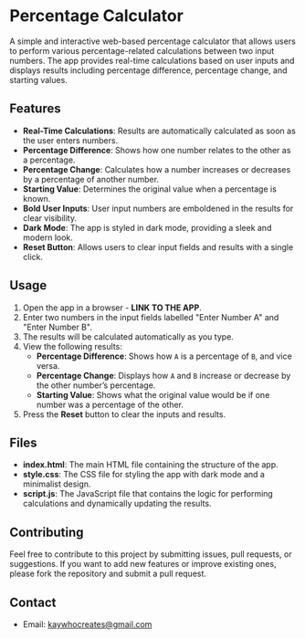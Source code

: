 # Percentage Calculator

A simple and interactive web-based percentage calculator that allows users to perform various percentage-related calculations between two input numbers. The app provides real-time calculations based on user inputs and displays results including percentage difference, percentage change, and starting values.

## Features

- **Real-Time Calculations**: Results are automatically calculated as soon as the user enters numbers.
- **Percentage Difference**: Shows how one number relates to the other as a percentage.
- **Percentage Change**: Calculates how a number increases or decreases by a percentage of another number.
- **Starting Value**: Determines the original value when a percentage is known.
- **Bold User Inputs**: User input numbers are emboldened in the results for clear visibility.
- **Dark Mode**: The app is styled in dark mode, providing a sleek and modern look.
- **Reset Button**: Allows users to clear input fields and results with a single click.

## Usage

1. Open the app in a browser - **LINK TO THE APP**.
2. Enter two numbers in the input fields labelled "Enter Number A" and "Enter Number B".
3. The results will be calculated automatically as you type.
4. View the following results:
    - **Percentage Difference**: Shows how `A` is a percentage of `B`, and vice versa.
    - **Percentage Change**: Displays how `A` and `B` increase or decrease by the other number’s percentage.
    - **Starting Value**: Shows what the original value would be if one number was a percentage of the other.
5. Press the **Reset** button to clear the inputs and results.

## Files

- **index.html**: The main HTML file containing the structure of the app.
- **style.css**: The CSS file for styling the app with dark mode and a minimalist design.
- **script.js**: The JavaScript file that contains the logic for performing calculations and dynamically updating the results.

## Contributing

Feel free to contribute to this project by submitting issues, pull requests, or suggestions. If you want to add new features or improve existing ones, please fork the repository and submit a pull request.

## Contact

- Email: [kaywhocreates@gmail.com](mailto:kaywhocreates@gmail.com)

